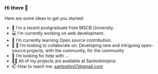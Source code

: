 ### Hi there 👋

Here are some ideas to get you started:

- 🔭 I'm a recent postgraduate from MSCB University.
- 💻 I'm currently working on web development.
- 🌱 I’m currently learning Open source contribution.
- 👯 👯 I’m looking to collaborate on: Developing new and intriguing open-source projects, with the community, for the community
- 🤔 I’m looking for help with ...
- 👨‍💻 All of my projects are available at Santoshinijena
- 📫 How to reach me: santoshinij7@gmail.com
